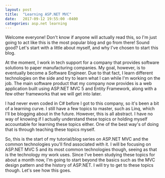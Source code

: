 ```yaml
---
layout: post
title:  "Learning ASP.NET MVC"
date:   2017-09-12 19:55:00 -0400
categories: asp.net learning
---
```

Welcome everyone! Don't know if anyone will actually read this, so I'm just going to act like this is the most popular blog and go from there! Sound good? Let's start with a little about myself, and why I've chosen to start this blog.

At the moment, I work in tech support for a company that provides software solutions to paper manufacturing companies. My goal, however, is to eventually become a Software Engineer. Due to that fact, I learn different technologies on the side and try to learn what I can while I'm working on the job. The main software product that my company now provides is a web application built using ASP.NET MVC 5 and Entity Framework, along with a few other frameworks that we will get into later.

I had never even coded in C# before I got to this company, so it's been a bit of a learning curve. I still have a few topics to master, such as Linq, which I'll be blogging about in the future. However, this is all abstract. I have no way of knowing if I actually understand these topics or holding myself accountable for learning these topics either. One of the best way's of doing that is through teaching these topics myself.

So, this is the start of my tutorial/blog series on ASP.NET MVC and the common technologies you'll find associated with it. I will be focusing on ASP.NET MVC 5 and its most common technologies though, seeing as that is the technology my work uses. Since I've been studying these topics for about a month now, I'm going to start beyond the basics such as the MVC design pattern and the history of ASP.NET. I will try to get to these topics though. Let's see how this goes.